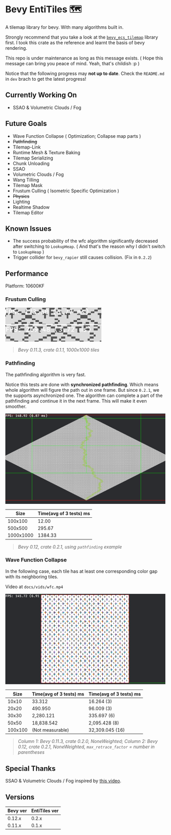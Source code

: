 # Bevy EntiTiles 🗺️

A tilemap library for bevy. With many algorithms built in.

Strongly recommend that you take a look at the [`bevy_ecs_tilemap`](https://github.com/StarArawn/bevy_ecs_tilemap) library first. I took this crate as the reference and learnt the basis of bevy rendering.

This repo is under maintenance as long as this message exists. ( Hope this message can bring you peace of mind. Yeah, that's childish :p )

Notice that the following progress may **not up to date**. Check the `README.md` in `dev` brach to get the latest progress!

## Currently Working On

- SSAO & Volumetric Clouds / Fog

## Future Goals

- Wave Function Collapse ( Optimization; Collapse map parts )
- ~~Pathfinding~~
- Tilemap-Link
- Runtime Mesh & Texture Baking
- Tilemap Serializing
- Chunk Unloading
- SSAO
- Volumetric Clouds / Fog
- Wang Tilling
- Tilemap Mask
- Frustum Culling ( Isometric Specific Optimization )
- ~~Physics~~
- Lighting
- Realtime Shadow
- Tilemap Editor

## Known Issues

- The success probability of the wfc algorithm significantly decreased after switching to `LookupHeap`. ( And that's the reason why I didn't switch to `LookupHeap` )
- Trigger collider for `bevy_rapier` still causes collision. (Fix in `0.2.2`)

## Performance

Platform: 10600KF

### Frustum Culling

<div>
	<img src="./docs/imgs/without_frustum_culling.png" width="300px"/>
	<img src="./docs/imgs/with_frustum_culling.png" width="300px"/>
</div>

> *Bevy 0.11.3, crate 0.1.1, 1000x1000 tiles*

### Pathfinding

The pathfinding algorithm is very fast.

Notice this tests are done with **synchronized pathfinding**. Which means whole algorithm will figure the path out in one frame. But since `0.2.1`, we the supports asynchronized one. The algorithm can complete a part of the pathfinding and continue it in the next frame. This will make it even smoother.

<div>
	<img src="./docs/imgs/pathfinding.png" width="500px">
</div>

| Size      | Time(avg of 3 tests) ms |
| --------- | ----------------------- |
| 100x100   | 12.00                   |
| 500x500   | 295.67                  |
| 1000x1000 | 1384.33                 |

> *Bevy 0.12, crate 0.2.1, using `pathfinding` example*

### Wave Function Collapse

In the following case, each tile has at least one corresponding color gap with its neighboring tiles.

Video at `docs/vids/wfc.mp4`

<div>
	<img src="./docs/imgs/wfc.png" width="500px">
</div>

| Size    | Time(avg of 3 tests) ms | Time(avg of 3 tests) ms |
| ------- | ----------------------- | ----------------------- |
| 10x10   | 33.312                  | 16.264 (3)              |
| 20x20   | 490.950                 | 96.009 (3)              |
| 30x30   | 2,280.121               | 335.697 (6)             |
| 50x50   | 18,838.542              | 2,095.428 (8)           |
| 100x100 | (Not measurable)        | 32,309.045 (16)         |

> *Column 1: Bevy 0.11.3, crate 0.2.0, NoneWeighted; Column 2: Bevy 0.12, crate 0.2.1, NoneWeighted, `max_retrace_factor` = number in parentheses*

## Special Thanks

SSAO & Volumetric Clouds / Fog inspired by [this video](https://www.bilibili.com/video/BV1KG411U7uk/).

## Versions

| Bevy ver | EntiTiles ver |
| -------- | ------------- |
| 0.12.x   | 0.2.x         |
| 0.11.x   | 0.1.x         |
